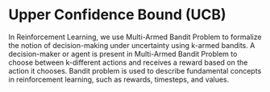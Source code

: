 # Upper Confidence Bound (UCB)

In Reinforcement Learning, we use Multi-Armed Bandit Problem to formalize the notion of decision-making under uncertainty using k-armed bandits. A decision-maker or agent is present in Multi-Armed Bandit Problem to choose between k-different actions and receives a reward based on the action it chooses. Bandit problem is used to describe fundamental concepts in reinforcement learning, such as rewards, timesteps, and values.
